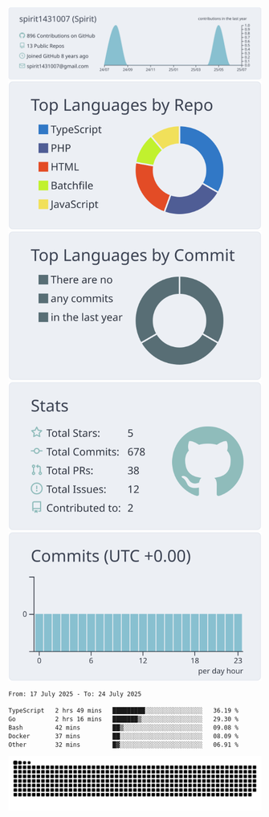 [![](https://raw.githubusercontent.com/spirit1431007/spirit1431007/master/profile-summary-card-output/nord_bright/0-profile-details.svg)](https://git.io/spiritx)
[![](https://raw.githubusercontent.com/spirit1431007/spirit1431007/master/profile-summary-card-output/nord_bright/1-repos-per-language.svg)](https://git.io/spiritx) [![](https://raw.githubusercontent.com/spirit1431007/spirit1431007/master/profile-summary-card-output/nord_bright/2-most-commit-language.svg)](https://git.io/spiritx)
[![](https://raw.githubusercontent.com/spirit1431007/spirit1431007/master/profile-summary-card-output/nord_bright/3-stats.svg)](https://git.io/spiritx) [![](https://raw.githubusercontent.com/spirit1431007/spirit1431007/master/profile-summary-card-output/nord_bright/4-productive-time.svg)](https://git.io/spiritx)

<!--START_SECTION:waka-->

```txt
From: 17 July 2025 - To: 24 July 2025

TypeScript   2 hrs 49 mins   █████████░░░░░░░░░░░░░░░░   36.19 %
Go           2 hrs 16 mins   ███████▒░░░░░░░░░░░░░░░░░   29.30 %
Bash         42 mins         ██▒░░░░░░░░░░░░░░░░░░░░░░   09.08 %
Docker       37 mins         ██░░░░░░░░░░░░░░░░░░░░░░░   08.09 %
Other        32 mins         █▓░░░░░░░░░░░░░░░░░░░░░░░   06.91 %
```

<!--END_SECTION:waka-->

![contribution](https://github.com/spirit1431007/spirit1431007/blob/output/github-contribution-grid-snake.svg)
